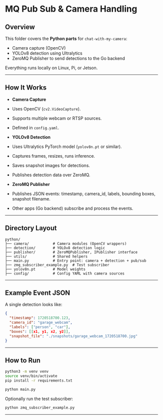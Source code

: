 # MQ Pub Sub & Camera Handling

## Overview

This folder covers the **Python parts** for `chat-with-my-camera`:

- Camera capture (OpenCV)
- YOLOv8 detection using Ultralytics
- ZeroMQ Publisher to send detections to the Go backend

Everything runs locally on Linux, Pi, or Jetson.

---

## How It Works

- **Camera Capture**

- Uses OpenCV (`cv2.VideoCapture`).
- Supports multiple webcam or RTSP sources.
- Defined in `config.yaml`.

- **YOLOv8 Detection**

- Uses Ultralytics PyTorch model (`yolov8n.pt` or similar).
- Captures frames, resizes, runs inference.
- Saves snapshot images for detections.
- Publishes detection data over ZeroMQ.

- **ZeroMQ Publisher**

- Publishes JSON events: timestamp, camera\_id, labels, bounding boxes, snapshot filename.
- Other apps (Go backend) subscribe and process the events.

---

## Directory Layout

```
python/
├── camera/           # Camera modules (OpenCV wrappers)
├── detection/        # YOLOv8 detection logic
├── publisher/        # ZeroMQPublisher, IPublisher interface
├── utils/            # Shared helpers
├── main.py           # Entry point: camera + detection + pub/sub
├── zmq_subscriber_example.py  # Test subscriber
├── yolov8n.pt        # Model weights
├── config/           # Config YAML with camera sources
```

---

## Example Event JSON

A single detection looks like:

```json
{
  "timestamp": 1720518700.123,
  "camera_id": "garage_webcam",
  "labels": ["person", "car"],
  "boxes": [[x1, y1, x2, y2]],
  "snapshot_file": "./snapshots/garage_webcam_1720518700.jpg"
}
```

---

## How to Run

```bash
python3 -m venv venv
source venv/bin/activate
pip install -r requirements.txt

python main.py
```

Optionally run the test subscriber:

```bash
python zmq_subscriber_example.py
```

---

